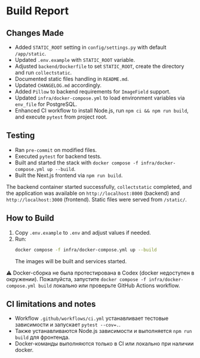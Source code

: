 # Build Report

## Changes Made

- Added `STATIC_ROOT` setting in `config/settings.py` with default `/app/static`.
- Updated `.env.example` with `STATIC_ROOT` variable.
- Adjusted `backend/Dockerfile` to set `STATIC_ROOT`, create the directory and run `collectstatic`.
- Documented static files handling in `README.md`.
- Updated `CHANGELOG.md` accordingly.
- Added `Pillow` to backend requirements for `ImageField` support.
- Updated `infra/docker-compose.yml` to load environment variables via `env_file` for PostgreSQL.
- Enhanced CI workflow to install Node.js, run `npm ci && npm run build`, and execute `pytest` from project root.

## Testing

- Ran `pre-commit` on modified files.
- Executed `pytest` for backend tests.
- Built and started the stack with `docker compose -f infra/docker-compose.yml up --build`.
- Built the Next.js frontend via `npm run build`.

The backend container started successfully, `collectstatic` completed, and the application was available on `http://localhost:8000` (backend) and `http://localhost:3000` (frontend). Static files were served from `/static/`.

## How to Build

1. Copy `.env.example` to `.env` and adjust values if needed.
2. Run:
   ```bash
   docker compose -f infra/docker-compose.yml up --build
   ```
   The images will be built and services started.

⚠️ Docker-сборка не была протестирована в Codex (docker недоступен в окружении).
Пожалуйста, запустите `docker compose -f infra/docker-compose.yml build` локально или проверьте GitHub Actions workflow.

## CI limitations and notes

- Workflow `.github/workflows/ci.yml` устанавливает тестовые зависимости и запускает `pytest --cov=.`.
- Также устанавливаются Node.js зависимости и выполняется `npm run build` для фронтенда.
- Docker-команды выполняются только в CI или локально при наличии docker.
